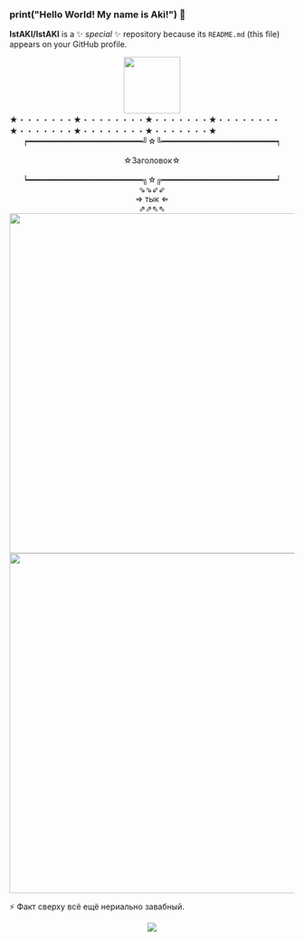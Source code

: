 ### print("Hello World! My name is Aki!") 👋

**IstAKI/IstAKI** is a ✨ _special_ ✨ repository because its `README.md` (this file) appears on your GitHub profile.
<div id="header" align="center">
  <img src="https://media.giphy.com/media/M9gbBd9nbDrOTu1Mqx/giphy.gif" width="100"/>
</div>
★・・・・・・・★・・・・・・・・★・・・・・・・★・・・・・・・・★・・・・・・・★・・・・・・・・★・・・・・・・★<br>
 <div id="header" align="center">
 ┍━━━━━━━━━━━━━━━━━━━━━━━━╝☆╚━━━━━━━━━━━━━━━━━━━━━━━━┑<br>
<br>
                       ☆Заголовок☆<br>
<br>
  ┕━━━━━━━━━━━━━━━━━━━━━━━━╗☆╔━━━━━━━━━━━━━━━━━━━━━━━━┙<br>
     ⇘⇘⇙⇙<br>
    ⇒ тык ⇐<br>                          
     ⇗⇗⇖⇖<br>                             
</div>  
<div id="header" align="right">
  <img src="https://media.discordapp.net/attachments/891716468813733889/891725498273652777/download_2.gif" width="600"/>
</div>



 <div id="header" align="right">
  <img src="https://media.discordapp.net/attachments/891716468813733889/891721140878327809/download_1.gif" width="600"/>
</div>


 ⚡ Факт сверху всё ещё нериально завабный.<br>

</div>
 <div id="header" align="center">
  <img src="https://cdn.discordapp.com/attachments/863452860359639042/1017113599132577853/21.png" >
</div>
  
<!--
Гифки
<div id="header" align="left">
  <img src="https://media.giphy.com/media/kg6TGqv2aSd4ZTSUL2/giphy.gif" width="100"/>
</div>
https://media.giphy.com/media/l1J9LMNeWISnddECA/giphy.gif
https://media.giphy.com/media/xT9IgzoKnwFNmISR8I/giphy.gif
https://media.giphy.com/media/gi84IkFRzwube/giphy.gif
-->
